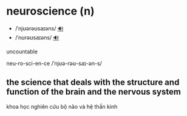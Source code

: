 # neuroscience (n)

- /ˈnjʊərəʊsaɪəns/ [🔊](https://www.oxfordlearnersdictionaries.com/media/english/uk_pron/n/neu/neuro/neuroscience__gb_1.mp3)
- /ˈnʊrəʊsaɪəns/ [🔊](https://www.oxfordlearnersdictionaries.com/media/english/us_pron/n/neu/neuro/neuroscience__us_1.mp3)

uncountable

neu-ro-sci-en-ce /ˈnjʊə-rəʊ-saɪ-ən-s/

## the science that deals with the structure and function of the brain and the nervous system

khoa học nghiên cứu bộ não và hệ thần kinh